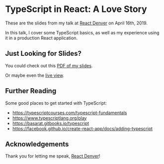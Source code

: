 # TypeScript in React: A Love Story

These are the slides from my talk at [React Denver](https://www.meetup.com/ReactDenver/events/kgrmmqyzgbvb/) on April 16th, 2019.

In this talk, I cover some TypeScript basics, as well as my experience using it in a production React application.

## Just Looking for Slides?

You could check out this [PDF of my slides](https://github.com/kale-stew/ts-in-react/blob/master/final.pdf).

Or maybe even the [live view](https://kale-stew.github.io/ts-in-react/).

## Further Reading

Some good places to get started with TypeScript:

- https://typescriptcourses.com/typescript-fundamentals
- https://www.typescriptlang.org/play
- https://basarat.gitbooks.io/typescript
- https://facebook.github.io/create-react-app/docs/adding-typescript

## Acknowledgements

Thank you for letting me speak, [React Denver](https://www.meetup.com/ReactDenver)!
